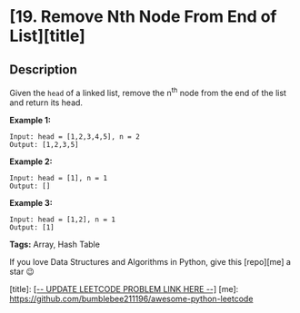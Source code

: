 # [19. Remove Nth Node From End of List][title]

## Description

Given the `head` of a linked list, remove the n<sup>th</sup> node from the end of the list and return its head.

**Example 1:**
```text
Input: head = [1,2,3,4,5], n = 2
Output: [1,2,3,5]
```

**Example 2:**
```text
Input: head = [1], n = 1
Output: []
```

**Example 3:**
```text
Input: head = [1,2], n = 1
Output: [1]
```

**Tags:** Array, Hash Table

If you love Data Structures and Algorithms in Python, give this [repo][me] a star :wink:

[title]: [[-- UPDATE LEETCODE PROBLEM LINK HERE --]](https://leetcode.com/problems/remove-nth-node-from-end-of-list/)
[me]: https://github.com/bumblebee211196/awesome-python-leetcode
